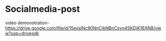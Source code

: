 # Socialmedia-post

video demonstration-https://drive.google.com/file/d/15exsINc90NnCikNBnCsyn4SKDjK16XN8/view?usp=drivesdk
